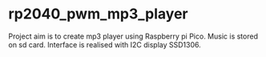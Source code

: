 # rp2040_pwm_mp3_player
Project aim is to create mp3 player using Raspberry pi Pico. Music is stored on sd card. Interface is realised with I2C display SSD1306.
